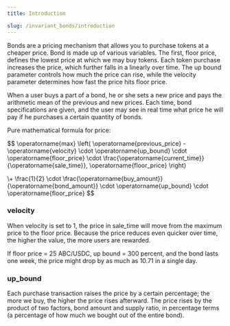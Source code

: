 ```yaml
---
title: Introduction

slug: /invariant_bonds/introduction
---
```


Bonds are a pricing mechanism that allows you to purchase tokens at a cheaper price. Bond is made up of various variables. The first, floor price, defines the lowest price at which we may buy tokens. Each token purchase increases the price, which further falls in a linearly over time. The up bound parameter controls how much the price can rise, while the velocity parameter determines how fast the price hits floor price.

When a user buys a part of a bond, he or she sets a new price and pays the arithmetic mean of the previous and new prices. Each time, bond specifications are given, and the user may see in real time what price he will pay if he purchases a certain quantity of bonds.

Pure mathematical formula for price:

$$
\operatorname{max}
\left(
\operatorname{previous\_price} - \operatorname{velocity} \cdot \operatorname{up\_bound} \cdot \operatorname{floor\_price} \cdot \frac{\operatorname{current\_time}}{\operatorname{sale\_time}}, \operatorname{floor\_price}
\right)

\\+ \frac{1}{2} \cdot \frac{\operatorname{buy\_amount}}{\operatorname{bond\_amount}} \cdot \operatorname{up\_bound} \cdot \operatorname{floor\_price}
$$

### velocity

When velocity is set to 1, the price in sale_time will move from the maximum price to the floor price. Because the price reduces even quicker over time, the higher the value, the more users are rewarded.

If floor price = 25 ABC/USDC, up bound = 300 percent, and the bond lasts one week, the price might drop by as much as 10.71 in a single day.

### up_bound

Each purchase transaction raises the price by a certain percentage; the more we buy, the higher the price rises afterward. The price rises by the product of two factors, bond amount and supply ratio, in percentage terms (a percentage of how much we bought out of the entire bond).
